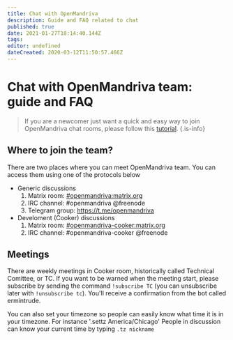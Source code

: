 ```yaml
---
title: Chat with OpenMandriva
description: Guide and FAQ related to chat
published: true
date: 2021-01-27T18:14:40.144Z
tags: 
editor: undefined
dateCreated: 2020-03-12T11:50:57.466Z
---
```


# Chat with OpenMandriva team: guide and FAQ

> If you are a newcomer just want a quick and easy way to join OpenMandriva chat rooms, please follow this [tutorial](/doc/join-chatroom-matrix).
{.is-info}

## Where to join the team?

There are two places where you can meet OpenMandriva team. You can access them using one of the protocols below

- Generic discussions
  1.    Matrix room: [#openmandriva:matrix.org](https://matrix.to/#/#openmandriva:matrix.org)
  1.    IRC channel: #openmandriva @freenode
  1.    Telegram group: https://t.me/openmandriva
- Develoment (Cooker) discussions  
  1.    Matrix room: [#openmandriva-cooker:matrix.org](https://matrix.to/#/#oma:matrix.org)
  1.    IRC channel: #openmandriva-cooker @freenode
        
## Meetings

There are weekly meetings in Cooker room, historically called Technical Comittee, or TC. If you want to be warned when the meeting start, please subscribe by sending the command `!subscribe TC` (you can unsubscribe later with `!unsubscribe tc`). You'll receive a confirmation from the bot called ermintrude.

You can also set your timezone so people can easily know what time it is in your timezone. For instance
'.settz America/Chicago'
People in discussion can know your current time by typing `.tz nickname`